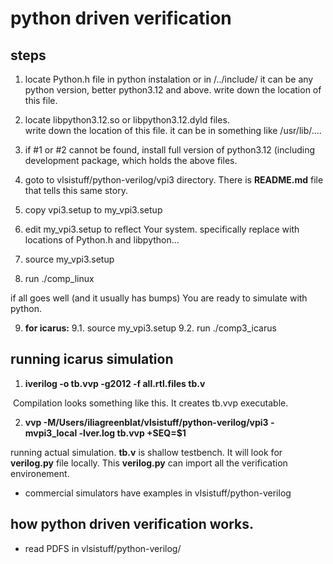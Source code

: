 
# python driven verification

## steps
1. locate Python.h file in python instalation or in /../include/
   it can be any python version, better python3.12 and above.
   write down the location of this file.
2. locate libpython3.12.so or libpython3.12.dyld  files.  
   write down the location of this file.
   it can be in something like /usr/lib/....

3. if #1 or #2 cannot be found, install full version of python3.12 (including development package, which holds the above files.

4. goto to vlsistuff/python-verilog/vpi3  directory. There is **README.md** file that tells this same story.
5. copy vpi3.setup to my_vpi3.setup
6. edit my_vpi3.setup to reflect Your system. specifically replace with locations of Python.h and libpython...
7. source my_vpi3.setup
8. run ./comp_linux

if all goes well (and it usually has bumps) You are ready to simulate with python. 



9. **for icarus:**
9.1. source my_vpi3.setup
9.2. run ./comp3_icarus



## running icarus simulation

1. **iverilog -o tb.vvp -g2012 -f all.rtl.files tb.v** 

​       Compilation looks something like this. It creates tb.vvp executable.

2.  **vvp  -M/Users/iliagreenblat/vlsistuff/python-verilog/vpi3 -mvpi3_local -lver.log tb.vvp +SEQ=$1**

running actual simulation. **tb.v** is shallow testbench. It will look for **verilog.py** file locally. This **verilog.py** can import all the verification environement.



- commercial simulators   have examples in vlsistuff/python-verilog



## how python driven verification works.  

- read  PDFS in vlsistuff/python-verilog/
